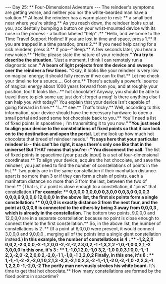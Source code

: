 --- Day 25: ** Four-Dimensional Adventure ---
The reindeer's symptoms are getting worse, and neither you nor the white-bearded man have a solution.** At least the reindeer has a warm place to rest: ** a small bed near where you're sitting.**
As you reach down, the reindeer looks up at you,
accidentally
bumping a button on your wrist-mounted device with its nose in the process - a button labeled
"help"
.**
"Hello, and welcome to the Time Travel Support Hotline! If you are lost in time and space, press 1.** If you are trapped in a time paradox, press 2.** If you need help caring for a sick reindeer, press 3.** If you--"
Beep.**
A few seconds later, you hear a new voice.** "Hello; please state the nature of your reindeer.**" You try to describe the situation.**
"Just a moment, I think I can remotely run a diagnostic scan.**" A beam of light projects from the device and sweeps over the reindeer a few times.**
"Okay, it looks like your reindeer is very low on magical energy; it should fully recover if we can fix that.**  Let me check your timeline for a source.**.**.**.** Got one.** There's actually a powerful source of magical energy about 1000 years forward from you, and at roughly your position, too!  It looks like.**.**.** hot chocolate?  Anyway, you should be able to travel there to pick some up; just don't forget a mug!  Is there anything else I can help you with today?"
You explain that your device isn't capable of going forward in time.**  "I.**.**.** see.** That's tricky.** Well, according to this information, your device should have the necessary hardware to open a small portal and send some hot chocolate back to you.** You'll need a list of
fixed points in spacetime
; I'm transmitting it to you now.**"
"You just need to align your device to the constellations of fixed points so that it can lock on to the destination and open the portal.** Let me look up how much hot chocolate that breed of reindeer needs.**"
"It says here that your particular reindeer is-- this can't be right, it says there's only one like that in the universe!  But THAT means that you're--" You disconnect the call.**
The list of fixed points in spacetime (your puzzle input) is a set of four-dimensional coordinates.** To align your device, acquire the hot chocolate, and save the reindeer, you just need to find the
number of constellations
of points in the list.**
Two points are in the same
constellation
if their manhattan distance apart is
no more than 3
or if they can form a chain of points, each a manhattan distance no more than 3 from the last, between the two of them.** (That is, if a point is close enough to a constellation, it "joins" that constellation.**) For example: **
0,0,0,0
 3,0,0,0
 0,3,0,0
 0,0,3,0
 0,0,0,3
 0,0,0,6
 9,0,0,0
12,0,0,0
In the above list, the first six points form a single constellation: **
0,0,0,0
is exactly distance
3
from the next four, and the point at
0,0,0,6
is connected to the others by being
3
away from
0,0,0,3
, which is already in the constellation.** The bottom two points,
9,0,0,0
and
12,0,0,0
are in a separate constellation because no point is close enough to connect them to the first constellation.**  So, in the above list, the number of constellations is
2
.**  (If a point at
6,0,0,0
were present, it would connect
3,0,0,0
and
9,0,0,0
, merging all of the points into a single giant constellation instead.**)
In this example, the number of constellations is
4
: **
-1,2,2,0
0,0,2,-2
0,0,0,-2
-1,2,0,0
-2,-2,-2,2
3,0,2,-1
-1,3,2,2
-1,0,-1,0
0,2,1,-2
3,0,0,0
In this one, it's
3
: **
1,-1,0,1
2,0,-1,0
3,2,-1,0
0,0,3,1
0,0,-1,-1
2,3,-2,0
-2,2,0,0
2,-2,0,-1
1,-1,0,-1
3,2,0,2
Finally, in this one, it's
8
: **
1,-1,-1,-2
-2,-2,0,1
0,2,1,3
-2,3,-2,1
0,2,3,-2
-1,-1,1,-2
0,-2,-1,0
-2,2,3,-1
1,2,2,0
-1,-2,0,-2
The portly man nervously strokes his white beard.** It's time to get that hot chocolate.**
How many constellations are formed by the fixed points in spacetime?
